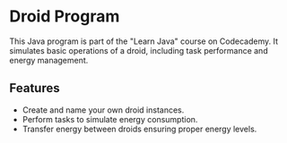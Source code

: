 # Droid Program

This Java program is part of the "Learn Java" course on Codecademy. It simulates basic operations of a droid, including task performance and energy management.

## Features

- Create and name your own droid instances.
- Perform tasks to simulate energy consumption.
- Transfer energy between droids ensuring proper energy levels.
